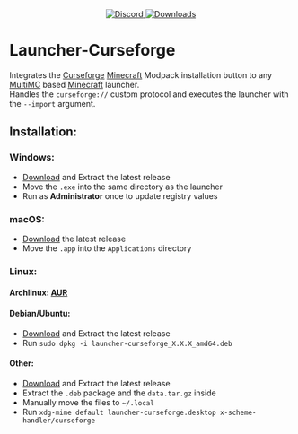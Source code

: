 <div align="center">
  <a href="https://discord.shaybox.com">
    <img alt="Discord" src="https://img.shields.io/discord/824865729445888041?color=404eed&label=Discord&logo=Discord&logoColor=FFFFFF">
  </a>
  <a href="https://github.com/shaybox/launcher-curseforge/releases/latest">
    <img alt="Downloads" src="https://img.shields.io/github/downloads/shaybox/launcher-curseforge/total?color=3fb950&label=Downloads&logo=github&logoColor=FFFFFF">
  </a>
</div>

# Launcher-Curseforge

Integrates the [Curseforge] [Minecraft] Modpack installation button to any [MultiMC] based [Minecraft] launcher.  
Handles the `curseforge://` custom protocol and executes the launcher with the `--import` argument.

## Installation:

### Windows:
- [Download] and Extract the latest release
- Move the `.exe` into the same directory as the launcher
- Run as **Administrator** once to update registry values

### macOS:
- [Download] the latest release
- Move the `.app` into the `Applications` directory

### Linux:

#### Archlinux: [AUR]

#### Debian/Ubuntu:
- [Download] and Extract the latest release
- Run `sudo dpkg -i launcher-curseforge_X.X.X_amd64.deb`

#### Other:
- [Download] and Extract the latest release
- Extract the `.deb` package and the `data.tar.gz` inside
- Manually move the files to `~/.local`
- Run `xdg-mime default launcher-curseforge.desktop x-scheme-handler/curseforge`

[Curseforge]: https://curseforge.com
[Minecraft]: https://minecraft.net
[MultiMC]: https://multimc.org
[Download]: https://github.com/ShayBox/Launcher-Curseforge/releases/latest
[AUR]: https://aur.archlinux.org/packages/launcher-curseforge-bin